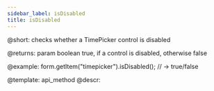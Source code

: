 ```yaml
---
sidebar_label: isDisabled
title: isDisabled
---          
```


@short: checks whether a TimePicker control is disabled

@returns:
param   boolean     true, if a control is disabled, otherwise false


@example:
form.getItem("timepicker").isDisabled(); 
// -> true/false

@template: api_method
@descr:


